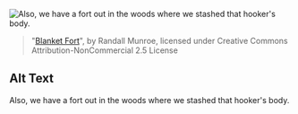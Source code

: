 ![Also, we have a fort out in the woods where we stashed that hooker's body.](https://imgs.xkcd.com/comics/blanket_fort.png)
> "[Blanket Fort](https://xkcd.com/219/)", by Randall Munroe, licensed under Creative Commons Attribution-NonCommercial 2.5 License

## Alt Text
Also, we have a fort out in the woods where we stashed that hooker's body.
